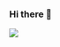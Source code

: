 ### Hi there 👋

<!--
**fuusy/fuusy** is a ✨ _special_ ✨ repository because its `README.md` (this file) appears on your GitHub profile.

Touching the world with your fingertips

- 🔭 Java/Kotlin/Dart
- 🌱 I’m currently learning Flutter
- 📫 How to reach me: 643432857@qq.com
-->

![](https://github-readme-stats.vercel.app/api?username=fuusy)
